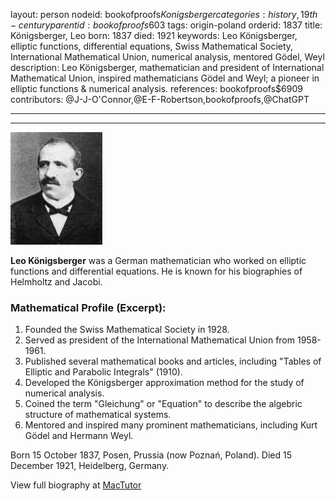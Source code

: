 layout: person
nodeid: bookofproofs$Konigsberger
categories: history,19th-century
parentid: bookofproofs$603
tags: origin-poland
orderid: 1837
title: Königsberger, Leo
born: 1837
died: 1921
keywords: Leo Königsberger, elliptic functions, differential equations, Swiss Mathematical Society, International Mathematical Union, numerical analysis, mentored Gödel, Weyl
description: Leo Königsberger, mathematician and president of International Mathematical Union, inspired mathematicians Gödel and Weyl; a pioneer in elliptic functions & numerical analysis.
references: bookofproofs$6909
contributors: @J-J-O'Connor,@E-F-Robertson,bookofproofs,@ChatGPT

---



---

![Konigsberger.jpg](https://github.com/bookofproofs/bookofproofs.github.io/blob/main/_sources/_assets/images/portraits/Konigsberger.jpg?raw=true)

**Leo Königsberger** was a German mathematician who worked on elliptic functions and differential equations. He is known for his biographies of Helmholtz and Jacobi.

### Mathematical Profile (Excerpt):
1. Founded the Swiss Mathematical Society in 1928.
2. Served as president of the International Mathematical Union from 1958-1961.
3. Published several mathematical books and articles, including "Tables of Elliptic and Parabolic Integrals" (1910).
4. Developed the Königsberger approximation method for the study of numerical analysis.
5. Coined the term "Gleichung" or "Equation" to describe the algebric structure of mathematical systems.
6. Mentored and inspired many prominent mathematicians, including Kurt Gödel and Hermann Weyl.

Born 15 October 1837, Posen, Prussia (now Poznań, Poland). Died 15 December 1921, Heidelberg, Germany.

View full biography at [MacTutor](https://mathshistory.st-andrews.ac.uk/Biographies/Konigsberger/)
